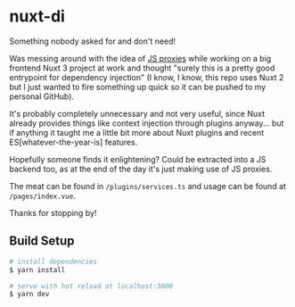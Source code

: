 # nuxt-di

Something nobody asked for and don't need!

Was messing around with the idea of [JS proxies](https://developer.mozilla.org/en-US/docs/Web/JavaScript/Reference/Global_Objects/Proxy) while working on a big frontend Nuxt 3 project at work and thought "surely this is a pretty good entrypoint for dependency injection" (I know, I know, this repo uses Nuxt 2 but I just wanted to fire something up quick so it can be pushed to my personal GitHub).

It's probably completely unnecessary and not very useful, since Nuxt already provides things like context injection through plugins anyway... but if anything it taught me a little bit more about Nuxt plugins and recent ES[whatever-the-year-is] features.

Hopefully someone finds it enlightening? Could be extracted into a JS backend too, as at the end of the day it's just making use of JS proxies. 

The meat can be found in `/plugins/services.ts` and usage can be found at `/pages/index.vue`.

Thanks for stopping by!

## Build Setup

```bash
# install dependencies
$ yarn install

# serve with hot reload at localhost:3000
$ yarn dev
```